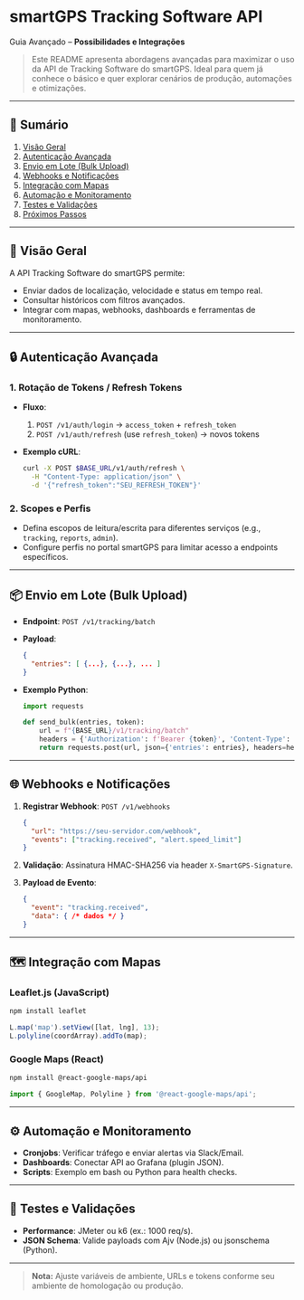 # smartGPS Tracking Software API

Guia Avançado – **Possibilidades e Integrações**

> Este README apresenta abordagens avançadas para maximizar o uso da API de Tracking Software do smartGPS. Ideal para quem já conhece o básico e quer explorar cenários de produção, automações e otimizações.

---

## 📖 Sumário

1. [Visão Geral](#-visão-geral)
2. [Autenticação Avançada](#-autenticação-avançada)
3. [Envio em Lote (Bulk Upload)](#-envio-em-lote-bulk-upload)
4. [Webhooks e Notificações](#-webhooks-e-notificações)
5. [Integração com Mapas](#-integração-com-mapas)
6. [Automação e Monitoramento](#-automação-e-monitoramento)
7. [Testes e Validações](#-testes-e-validações)
8. [Próximos Passos](#-próximos-passos)

---

## 📘 Visão Geral

A API Tracking Software do smartGPS permite:

* Enviar dados de localização, velocidade e status em tempo real.
* Consultar históricos com filtros avançados.
* Integrar com mapas, webhooks, dashboards e ferramentas de monitoramento.

---

## 🔒 Autenticação Avançada

### 1. Rotação de Tokens / Refresh Tokens

* **Fluxo**:

  1. `POST /v1/auth/login` → `access_token` + `refresh_token`
  2. `POST /v1/auth/refresh` (use `refresh_token`) → novos tokens
* **Exemplo cURL**:

  ```bash
  curl -X POST $BASE_URL/v1/auth/refresh \
    -H "Content-Type: application/json" \
    -d '{"refresh_token":"SEU_REFRESH_TOKEN"}'
  ```

### 2. Scopes e Perfis

* Defina escopos de leitura/escrita para diferentes serviços (e.g., `tracking`, `reports`, `admin`).
* Configure perfis no portal smartGPS para limitar acesso a endpoints específicos.

---

## 📦 Envio em Lote (Bulk Upload)

* **Endpoint**: `POST /v1/tracking/batch`
* **Payload**:

  ```json
  {
    "entries": [ {...}, {...}, ... ]
  }
  ```
* **Exemplo Python**:

  ```python
  import requests

  def send_bulk(entries, token):
      url = f"{BASE_URL}/v1/tracking/batch"
      headers = {'Authorization': f'Bearer {token}', 'Content-Type': 'application/json'}
      return requests.post(url, json={'entries': entries}, headers=headers).json()
  ```

---

## 🌐 Webhooks e Notificações

1. **Registrar Webhook**: `POST /v1/webhooks`

   ```json
   {
     "url": "https://seu-servidor.com/webhook",
     "events": ["tracking.received", "alert.speed_limit"]
   }
   ```
2. **Validação**: Assinatura HMAC-SHA256 via header `X-SmartGPS-Signature`.
3. **Payload de Evento**:

   ```json
   {
     "event": "tracking.received",
     "data": { /* dados */ }
   }
   ```

---

## 🗺️ Integração com Mapas

### Leaflet.js (JavaScript)

```bash
npm install leaflet
```

```js
L.map('map').setView([lat, lng], 13);
L.polyline(coordArray).addTo(map);
```

### Google Maps (React)

```bash
npm install @react-google-maps/api
```

```jsx
import { GoogleMap, Polyline } from '@react-google-maps/api';
```

---

## ⚙️ Automação e Monitoramento

* **Cronjobs**: Verificar tráfego e enviar alertas via Slack/Email.
* **Dashboards**: Conectar API ao Grafana (plugin JSON).
* **Scripts**: Exemplo em bash ou Python para health checks.

---

## 🧪 Testes e Validações

* **Performance**: JMeter ou k6 (ex.: 1000 req/s).
* **JSON Schema**: Valide payloads com Ajv (Node.js) ou jsonschema (Python).

---

> **Nota:** Ajuste variáveis de ambiente, URLs e tokens conforme seu ambiente de homologação ou produção.
